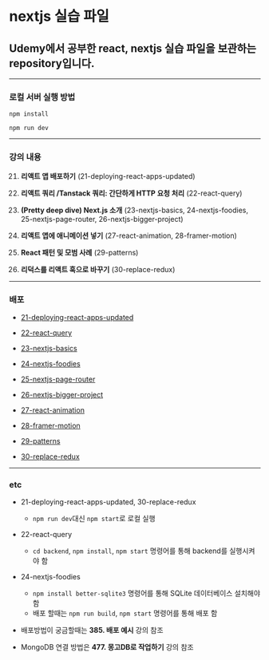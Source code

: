 # nextjs 실습 파일

## Udemy에서 공부한 react, nextjs 실습 파일을 보관하는 repository입니다.

---

### 로컬 서버 실행 방법

`npm install`

`npm run dev`

---

### 강의 내용

21. **리액트 앱 배포하기** (21-deploying-react-apps-updated)

22. **리액트 쿼리 /Tanstack 쿼리: 간단하게 HTTP 요청 처리** (22-react-query)

23. **(Pretty deep dive) Next.js 소개** (23-nextjs-basics, 24-nextjs-foodies, 25-nextjs-page-router, 26-nextjs-bigger-project)

24. **리액트 앱에 애니메이션 넣기** (27-react-animation, 28-framer-motion)

25. **React 패턴 및 모범 사례** (29-patterns)

26. **리덕스를 리액트 훅으로 바꾸기** (30-replace-redux)

---

### 배포

- [21-deploying-react-apps-updated](https://21-deploying-react-apps-updated.vercel.app/)

- [22-react-query](https://22-react-query.vercel.app/)

- [23-nextjs-basics](https://23-nextjs-basics.vercel.app/)

- [24-nextjs-foodies](https://24-nextjs-foodies.vercel.app/)

- [25-nextjs-page-router](https://25-nextjs-page-router.vercel.app/)

- [26-nextjs-bigger-project](https://26-nextjs-bigger-project.vercel.app/)

- [27-react-animation](https://27-react-animation.vercel.app/)

- [28-framer-motion](https://28-framer-motion.vercel.app/)

- [29-patterns](https://29-patterns.vercel.app/)

- [30-replace-redux](https://30-replace-redux.vercel.app/)

---

### etc

- 21-deploying-react-apps-updated, 30-replace-redux

  - `npm run dev`대신 `npm start`로 로컬 실행

- 22-react-query

  - `cd backend`, `npm install`, `npm start` 명령어를 통해 backend를 실행시켜야 함

- 24-nextjs-foodies

  - `npm install better-sqlite3` 명령어를 통해 SQLite 데이터베이스 설치해야 함
  - 배포 할때는 `npm run build`, `npm start` 명령어를 통해 배포 함

- 배포방법이 궁금할때는 **385. 배포 예시** 강의 참조
- MongoDB 연결 방법은 **477. 몽고DB로 작업하기** 강의 참조
